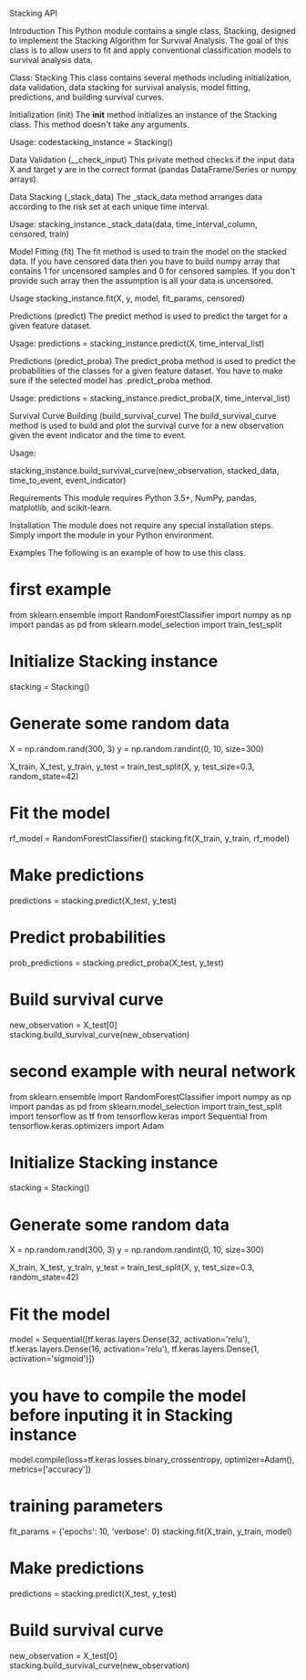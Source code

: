 Stacking API

Introduction 
This Python module contains a single class, Stacking, designed to implement the Stacking Algorithm for Survival Analysis. 
The goal of this class is to allow users to fit and apply conventional classification models to survival analysis data. 

Class: Stacking
This class contains several methods including initialization, data validation, data stacking for survival analysis, 
model fitting, predictions, and building survival curves.

Initialization (init)
The __init__ method initializes an instance of the Stacking class. This method doesn't take any arguments.

Usage:
codestacking_instance = Stacking()

Data Validation (__check_input)
This private method checks if the input data X and target y are in the correct format (pandas DataFrame/Series or numpy arrays).

Data Stacking (_stack_data)
The _stack_data method arranges data according to the risk set at each unique time interval.

Usage:
stacking_instance._stack_data(data, time_interval_column, censored, train)


Model Fitting (fit)
The fit method is used to train the model on the stacked data. If you have censored data then you have to build numpy array that contains 
1 for uncensored samples and 0 for censored samples. If you don't provide such array then the assumption is all your data is uncensored.

Usage
stacking_instance.fit(X, y, model, fit_params, censored)


Predictions (predict)
The predict method is used to predict the target for a given feature dataset.

Usage:
predictions = stacking_instance.predict(X, time_interval_list)


Predictions (predict_proba)
The predict_proba method is used to predict the probabilities of the classes for a given feature dataset. You have to make sure if 
the selected model has .predict_proba method.

Usage:
predictions = stacking_instance.predict_proba(X, time_interval_list)

Survival Curve Building (build_survival_curve)
The build_survival_curve method is used to build and plot the survival curve for a new observation given the event indicator and the time to event.

Usage:

stacking_instance.build_survival_curve(new_observation, stacked_data, time_to_event, 	event_indicator)


Requirements
This module requires Python 3.5+, NumPy, pandas, matplotlib, and scikit-learn.


Installation
The module does not require any special installation steps. Simply import the module in your Python environment.

Examples
The following is an example of how to use this class.

# first example
from sklearn.ensemble import RandomForestClassifier
import numpy as np
import pandas as pd
from sklearn.model_selection import train_test_split

# Initialize Stacking instance
stacking = Stacking()

# Generate some random data
X = np.random.rand(300, 3)
y = np.random.randint(0, 10, size=300)

X_train, X_test, y_train, y_test = train_test_split(X, y, test_size=0.3, random_state=42)

# Fit the model
rf_model = RandomForestClassifier()
stacking.fit(X_train, y_train, rf_model)

# Make predictions
predictions = stacking.predict(X_test, y_test)

# Predict probabilities
prob_predictions = stacking.predict_proba(X_test, y_test)

# Build survival curve
new_observation = X_test[0]
stacking.build_survival_curve(new_observation)




# second example with neural network

from sklearn.ensemble import RandomForestClassifier
import numpy as np
import pandas as pd
from sklearn.model_selection import train_test_split
import tensorflow as tf
from tensorflow.keras import Sequential
from tensorflow.keras.optimizers import Adam

# Initialize Stacking instance
stacking = Stacking()

# Generate some random data
X = np.random.rand(300, 3)
y = np.random.randint(0, 10, size=300)

X_train, X_test, y_train, y_test = train_test_split(X, y, test_size=0.3, random_state=42)

# Fit the model
model = Sequential([tf.keras.layers.Dense(32,  activation='relu'),
                               tf.keras.layers.Dense(16, activation='relu'),
                               tf.keras.layers.Dense(1, activation='sigmoid')])

# you have to compile the model before inputing it in Stacking instance
model.compile(loss=tf.keras.losses.binary_crossentropy,
                         optimizer=Adam(),
                         metrics=['accuracy'])

# training parameters
fit_params = {'epochs': 10, 'verbose': 0}
stacking.fit(X_train, y_train, model)


# Make predictions
predictions = stacking.predict(X_test, y_test)

# Build survival curve
new_observation = X_test[0]
stacking.build_survival_curve(new_observation)

